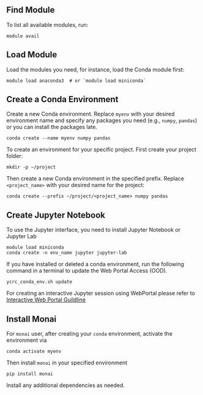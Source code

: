## Find Module
To list all available modules, run:
```
module avail
```
## Load Module
Load the modules you need, for instance,  load the Conda module first:
```
module load anaconda3  # or `module load miniconda`
```
## Create a Conda Environment
Create a new Conda environment. Replace `myenv` with your desired environment name and specify any packages you need (e.g., `numpy`, `pandas`) or you can install the packages late. 
```
conda create --name myenv numpy pandas
```
To create an environment for your specific project. First create your project folder:
```
mkdir -p ~/project
```
Then create a new Conda environment in the specified prefix. Replace `<project_name>` with your desired name for the project:
```
conda create --prefix ~/project/<project_name> numpy pandas
```
## Create Jupyter Notebook
To use the Jupyter interface, you need to install Jupyter Notebook or Jupyter Lab
```
module load miniconda
conda create -n env_name jupyter jupyter-lab
```
If you have installed or deleted a conda environment, run the following command in a terminal to update the Web Portal Access (OOD).
```
ycrc_conda_env.sh update
```
For creating an interactive Jupyter session using WebPortal please refer to [Interactive Web Portal Guildline](https://github.com/fyc423/YCRCClusterSetupTutorial/blob/main/InteractiveWebPortal.md)

## Install Monai
For `monai` user, after creating your `conda` environment, activate the environment via 
```
conda activate myenv
```
Then install `monai` in your specified environment
```
pip install monai
```
Install any additional dependencies as needed. 

